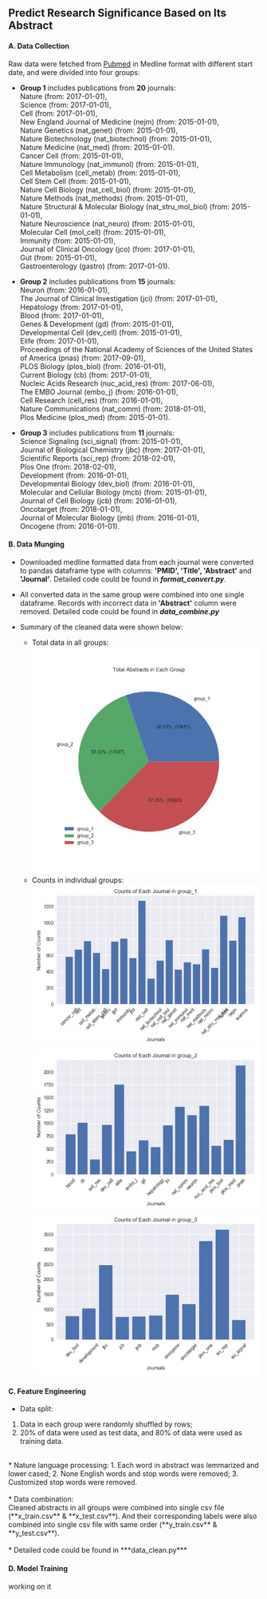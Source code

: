 ## **Predict Research Significance Based on Its Abstract**

#### A. Data Collection  
Raw data were fetched from [Pubmed](https://www.ncbi.nlm.nih.gov/pubmed/) in Medline format with different start date, and were divided into four groups:  
  * **Group 1** includes publications from **20** journals:  
  Nature (from: 2017-01-01),<br>Science (from: 2017-01-01),<br>Cell (from: 2017-01-01),<br>New England Journal of Medicine (nejm) (from: 2015-01-01),<br>Nature Genetics (nat_genet) (from: 2015-01-01),<br>Nature Biotechnology (nat_biotechnol) (from: 2015-01-01),<br>Nature Medicine (nat_med) (from: 2015-01-01).<br>
  Cancer Cell (from: 2015-01-01),<br>
Nature Immunology (nat_immunol) (from: 2015-01-01),<br>
Cell Metabolism (cell_metab) (from: 2015-01-01),<br>
Cell Stem Cell (from: 2015-01-01),<br>
Nature Cell Biology (nat_cell_biol) (from: 2015-01-01),<br>Nature Methods (nat_methods) (from: 2015-01-01),<br>Nature Structural & Molecular Biology (nat_stru_mol_biol) (from: 2015-01-01),<br>Nature Neuroscience (nat_neuro) (from: 2015-01-01),<br>
Molecular Cell (mol_cell) (from: 2015-01-01),<br>Immunity (from: 2015-01-01),<br>Journal of Clinical Oncology (jco) (from: 2017-01-01),<br>Gut (from: 2015-01-01),<br>Gastroenterology (gastro) (from: 2017-01-01).<br>

* **Group 2** includes publications from **15** journals: <br>
Neuron (from: 2016-01-01),<br>The Journal of Clinical Investigation (jci) (from: 2017-01-01),<br>Hepatology (from: 2017-01-01),<br>Blood (from: 2017-01-01),<br>Genes & Development (gd) (from: 2015-01-01),<br>Developmental Cell (dev_cell) (from: 2015-01-01),<br>Elife (from: 2017-01-01),<br>Proceedings of the National Academy of Sciences of the United States of America (pnas) (from: 2017-09-01),<br>PLOS Biology (plos_biol) (from: 2016-01-01),<br>Current Biology (cb) (from: 2017-01-01),<br>Nucleic Acids Research (nuc_acid_res) (from: 2017-06-01),<br>The EMBO Journal (embo_j) (from: 2016-01-01),<br>Cell Research (cell_res) (from: 2016-01-01),<br>Nature Communications (nat_comm) (from: 2018-01-01),<br>Plos Medicine (plos_med) (from: 2015-01-01).

* **Group 3** includes publications from **11** journals: <br>
Science Signaling (sci_signal) (from: 2015-01-01),<br>Journal of Biological Chemistry (jbc) (from: 2017-01-01),<br>Scientific Reports (sci_rep) (from: 2018-02-01),<br>Plos One (from: 2018-02-01),<br>Development (from: 2016-01-01),<br>Developmental Biology (dev_biol) (from: 2016-01-01),<br>Molecular and Cellular Biology (mcb) (from: 2015-01-01),<br>Journal of Cell Biology (jcb) (from: 2016-01-01),<br>
Oncotarget (from: 2018-01-01),<br>Journal of Molecular Biology (jmb) (from: 2016-01-01),<br>Oncogene (from: 2016-01-01).


#### B. Data Munging
* Downloaded medline formatted data from each journal were converted to pandas dataframe type with columns: **'PMID', 'Title', 'Abstract'** and **'Journal'**. Detailed code could be found in ***format_convert.py***.<br>

* All converted data in the same group were combined into one single dataframe. Records with incorrect data in **'Abstract'** column were removed. Detailed code could be found in ***data_combine.py***<br>

* Summary of the cleaned data were shown below:<br>
    * Total data in all groups:<br>
    ![](total_count.jpg)<br>
    * Counts in individual groups:<br>
    ![](group_1_counts.jpg)
    ![](group_2_counts.jpg)
    ![](group_3_counts.jpg)<br>

#### C. Feature Engineering
* Data split:
 1. Data in each group were randomly shuffled by rows;
 2. 20% of data were used as test data, and 80% of data were used as training data.<br>
 <br>
* Nature language processing:
 1. Each word in abstract was lemmarized and lower cased;
 2. None English words and stop words were removed;
 3. Customized stop words were removed.<br>
 <br>
* Data combination:<br>
    Cleaned abstracts in all groups were combined into single csv file (**x_train.csv** & **x_test.csv**). And their corresponding labels were also combined into single csv file with same order (**y_train.csv** & **y_test.csv**).   <br>
    <br>
* Detailed code could be found in ***data_clean.py***

#### D. Model Training
working on it
